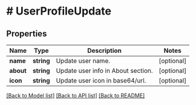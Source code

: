 # # UserProfileUpdate

## Properties

Name | Type | Description | Notes
------------ | ------------- | ------------- | -------------
**name** | **string** | Update user name. | [optional]
**about** | **string** | Update user info in About section. | [optional]
**icon** | **string** | Update user icon in base64/url. | [optional]

[[Back to Model list]](../../README.md#models) [[Back to API list]](../../README.md#endpoints) [[Back to README]](../../README.md)
